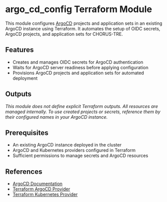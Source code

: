 # argo_cd_config Terraform Module

This module configures [ArgoCD](https://argo-cd.readthedocs.io/) projects and application sets in an existing ArgoCD instance using Terraform. It automates the setup of OIDC secrets, ArgoCD projects, and application sets for CHORUS-TRE.

## Features

- Creates and manages OIDC secrets for ArgoCD authentication
- Waits for ArgoCD server readiness before applying configuration
- Provisions ArgoCD projects and application sets for automated deployment

## Outputs

_This module does not define explicit Terraform outputs. All resources are managed internally. To use created projects or secrets, reference them by their configured names in your ArgoCD instance._

## Prerequisites

- An existing ArgoCD instance deployed in the cluster
- ArgoCD and Kubernetes providers configured in Terraform
- Sufficient permissions to manage secrets and ArgoCD resources

## References

- [ArgoCD Documentation](https://argo-cd.readthedocs.io/en/stable/)
- [Terraform ArgoCD Provider](https://registry.terraform.io/providers/argoproj-labs/argocd/latest/docs)
- [Terraform Kubernetes Provider](https://registry.terraform.io/providers/hashicorp/kubernetes/latest/docs) 